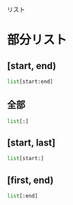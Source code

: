 リスト
# 部分リスト
## [start, end)
```python
list[start:end]
```

## 全部
```python
list[:]
```

## [start, last]
```python
list[start:]
```

## [first, end)
```python
list[:end]
```
